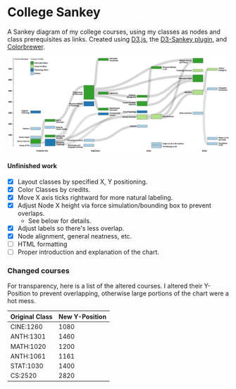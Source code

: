 # College Sankey

A Sankey diagram of my college courses, using my classes as nodes and class prerequisites as links. Created using [D3.js](https://github.com/d3/d3), the [D3-Sankey plugin](https://github.com/d3/d3-sankey), and [Colorbrewer](http://colorbrewer2.org).


<img src="data/viz.png"></img>

#### **Unfinished work**

- [x] Layout classes by specified X, Y positioning.
- [x] Color Classes by credits.
- [x] Move X axis ticks rightward for more natural labeling.
- [x] Adjust Node X height via force simulation/bounding box to prevent overlaps.
  * See below for details.
- [x] Adjust labels so there's less overlap.
- [x] Node alignment, general neatness, etc.
- [ ] HTML formatting
- [ ] Proper introduction and explanation of the chart.

### Changed courses

For transparency, here is a list of the altered courses. I altered their Y-Position to prevent overlapping, otherwise large portions of the chart were a hot mess.

| Original Class | New Y-Position |
|---|---|
| CINE:1260| 1080 |
| ANTH:1301| 1460 |
| MATH:1020| 1200 |
| ANTH:1061| 1161 |
| STAT:1030| 1400 |
| CS:2520| 2820 |
